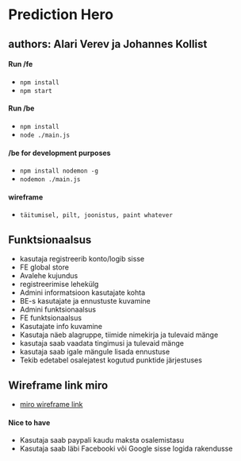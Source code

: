 # Prediction Hero

## authors: Alari Verev ja Johannes Kollist

#### Run /fe

* `npm install`
* `npm start`


#### Run /be

* `npm install`
* `node ./main.js`

#### /be for development purposes

* `npm install nodemon -g`
* `nodemon ./main.js`

#### wireframe

* `täitumisel, pilt, joonistus, paint whatever`

## Funktsionaalsus

* kasutaja registreerib konto/logib sisse
* FE global store
* Avalehe kujundus
* registreerimise lehekülg
* Admini informatsioon kasutajate kohta
* BE-s kasutajate ja ennustuste kuvamine
* Admini funktsionaalsus
* FE funktsionaalsus
* Kasutajate info kuvamine
* Kasutaja näeb alagruppe, tiimide nimekirja ja tulevaid mänge
* kasutaja saab vaadata tingimusi ja tulevaid mänge
* kasutaja saab igale mängule lisada ennustuse 
* Tekib edetabel osalejatest kogutud punktide järjestuses

## Wireframe link miro

* [miro wireframe link](https://miro.com/welcomeonboard/WUowMmZFamV3elcwRngxUzNQaTlmTVhjVk5qUWtHUmpyT0JNb2lEcEJ3bWxCNVZIclZpUHI1ZENsNjNYZkpBRXwzMDc0NDU3MzY3NTk3NTA3ODY0?invite_link_id=318463819276)


#### Nice to have

* Kasutaja saab paypali kaudu maksta osalemistasu
* Kasutaja saab läbi Facebooki või Google sisse logida rakendusse

